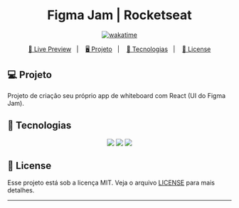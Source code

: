 <h1 align="center">
  Figma Jam | Rocketseat
</h1>

<p align="center">
  <a href="https://wakatime.com/badge/user/68660678-6b86-4b78-98df-f5f41a37e1bc/project/7ea291df-cbd6-406d-a740-3c9d2dceb7ef"><img src="https://wakatime.com/badge/user/68660678-6b86-4b78-98df-f5f41a37e1bc/project/7ea291df-cbd6-406d-a740-3c9d2dceb7ef.svg" alt="wakatime"></a>
</p>

<p align="center">
  <a href="#">🔗 Live Preview</a>&nbsp;&nbsp;&nbsp;|&nbsp;&nbsp;&nbsp;
  <a href="#-projeto">🖥️ Projeto</a>&nbsp;&nbsp;&nbsp;|&nbsp;&nbsp;&nbsp;
  <a href="#-tecnologias">🚀 Tecnologias</a>&nbsp;&nbsp;&nbsp;|&nbsp;&nbsp;&nbsp;
  <a href="#-license">📝 License</a>
</p>

## 💻 Projeto

Projeto de criação seu próprio app de whiteboard com React (UI do Figma Jam).

## 🚀 Tecnologias

<p align="center">
  <img src="https://img.shields.io/badge/react-%2320232a.svg?style=for-the-badge&logo=react&logoColor=%2361DAFB">
  <img src="https://img.shields.io/badge/vite-%23646CFF.svg?style=for-the-badge&logo=vite&logoColor=white">
  <img src="https://img.shields.io/badge/tailwindcss-%2338B2AC.svg?style=for-the-badge&logo=tailwind-css&logoColor=white">
</p>

## 📝 License

Esse projeto está sob a licença MIT. Veja o arquivo [LICENSE](LICENSE) para mais detalhes.

---

